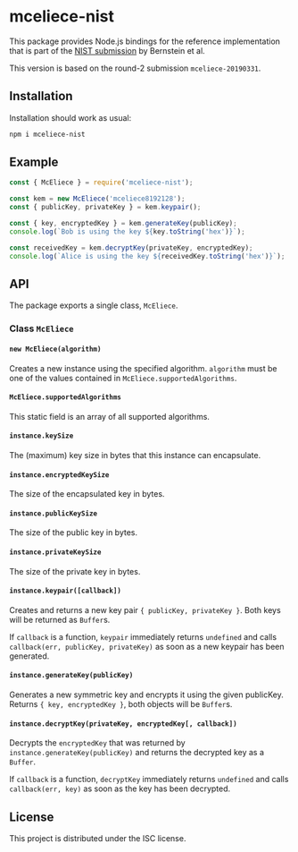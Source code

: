 # mceliece-nist

This package provides Node.js bindings for the reference implementation that is
part of the [NIST submission](https://classic.mceliece.org/nist.html) by
Bernstein et al.

This version is based on the round-2 submission `mceliece-20190331`.

## Installation

Installation should work as usual:

```sh
npm i mceliece-nist
```

## Example

```javascript
const { McEliece } = require('mceliece-nist');

const kem = new McEliece('mceliece8192128');
const { publicKey, privateKey } = kem.keypair();

const { key, encryptedKey } = kem.generateKey(publicKey);
console.log(`Bob is using the key ${key.toString('hex')}`);

const receivedKey = kem.decryptKey(privateKey, encryptedKey);
console.log(`Alice is using the key ${receivedKey.toString('hex')}`);
```

## API

The package exports a single class, `McEliece`.

### Class `McEliece`

#### `new McEliece(algorithm)`

Creates a new instance using the specified algorithm. `algorithm` must be one of
the values contained in `McEliece.supportedAlgorithms`.

#### `McEliece.supportedAlgorithms`

This static field is an array of all supported algorithms.

#### `instance.keySize`

The (maximum) key size in bytes that this instance can encapsulate.

#### `instance.encryptedKeySize`

The size of the encapsulated key in bytes.

#### `instance.publicKeySize`

The size of the public key in bytes.

#### `instance.privateKeySize`

The size of the private key in bytes.

#### `instance.keypair([callback])`

Creates and returns a new key pair `{ publicKey, privateKey }`. Both keys will
be returned as `Buffer`s.

If `callback` is a function, `keypair` immediately returns `undefined` and calls
`callback(err, publicKey, privateKey)` as soon as a new keypair has been
generated.

#### `instance.generateKey(publicKey)`

Generates a new symmetric key and encrypts it using the given publicKey. Returns
`{ key, encryptedKey }`, both objects will be `Buffer`s.

#### `instance.decryptKey(privateKey, encryptedKey[, callback])`

Decrypts the `encryptedKey` that was returned by
`instance.generateKey(publicKey)` and returns the decrypted key as a `Buffer`.

If `callback` is a function, `decryptKey` immediately returns `undefined` and
calls `callback(err, key)` as soon as the key has been decrypted.

## License

This project is distributed under the ISC license.
